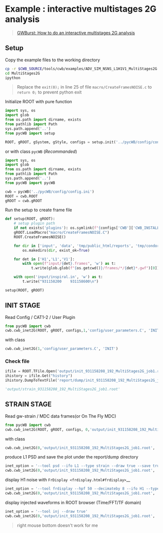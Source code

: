 # Example : interactive multistages 2G analysis

> [GWBurst: How to do an interactive multistages 2G analysis](https://gwburst.gitlab.io/documentation/latest/html/faq.html#how-to-do-an-interactive-multistages-2g-analysis)


## Setup

Copy the example files to the working directory

```bash
cp -r $CWB_SOURCE/tools/cwb/examples/ADV_SIM_NSNS_L1H1V1_MultiStages2G  MultiStages2G
cd MultiStages2G
ipython
```

> Replace the `exit(0);` in line 25 of file `macro/CreateFramesNOISE.c` to `return 0;` to prevent python exit

Initialize ROOT with pure function

```python
import sys, os
import glob
from os.path import dirname, exists
from pathlib import Path
sys.path.append('..')
from pycWB import setup

ROOT, gROOT, gSystem, gStyle, configs = setup.init('../pycWB/config/config.ini')
```

or with class `pycWB` (_Recommanded_)

```python
import sys, os
import glob
from os.path import dirname, exists
from pathlib import Path
sys.path.append('..')
from pycWB import pycWB

cwb = pycWB('../pycWB/config/config.ini')
ROOT = cwb.ROOT
gROOT = cwb.gROOT
```

Run the setup to create frame file

```python
def setup(ROOT, gROOT):
	# setup plugin path
	if not exists('plugins'): os.symlink(f"{configs['CWB']['CWB_INSTALL']}/etc/cwb/plugins",'plugins')
	gROOT.LoadMacro("macro/CreateFramesNOISE.C")
	ROOT.CreateFramesNOISE()

	for dir in ['input', 'data', 'tmp/public_html/reports', 'tmp/condor', 'tmp/node', 'report/dump']:
		os.makedirs(dir, exist_ok=True)

	for det in ['H1','L1','V1']:
		with open(f"input/{det}.frames", 'w') as t:
			t.write(glob.glob(f"{os.getcwd()}/frames/*/{det}*.gwf")[0])

	with open('input/inspiral.in', 'w') as t:
		t.write("931158200    931158600\n")

setup(ROOT, gROOT)
```

## INIT STAGE

Read Config / CAT1-2 / User Plugin

```python
from pycWB import cwb 
cwb.cwb_inet2G(ROOT, gROOT, configs,1,'config/user_parameters.C', 'INIT')
```

with class

```python
cwb.cwb_inet2G(1,'config/user_parameters.C', 'INIT')
```

### Check file

```python
ifile = ROOT.TFile.Open('output/init_931158208_192_MultiStages2G_job1.root')
ihistory = ifile.Get("history")
ihistory.DumpToTextFile('report/dump/init_931158208_192_MultiStages2G_job1.history')
```

```python
'output/strain_931158208_192_MultiStages2G_job1.root'
```

## STRAIN STAGE

Read gw-strain / MDC data frames(or On The Fly MDC)

```python
from pycWB import cwb 
cwb.cwb_inet2G(ROOT, gROOT, configs, 0,'output/init_931158208_192_MultiStages2G_job1.root', 'STRAIN')
```

with class

```python
cwb.cwb_inet2G(0,'output/init_931158208_192_MultiStages2G_job1.root', 'STRAIN')
```

produce L1 PSD and save the plot under the report/dump directory

```python
inet_option = '--tool psd --ifo L1 --type strain --draw true --save true'
cwb.cwb_inet2G(0,'output/init_931158208_192_MultiStages2G_job1.root', 'STRAIN', inet_option=inet_option)
```

display H1 noise with `FrDisplay <frdisplay.html#frdisplay>`__

```python
inet_option = '--tool frdisplay --hpf 50 --decimateby 8 --ifo H1 --type strain'
cwb.cwb_inet2G(0,'output/init_931158208_192_MultiStages2G_job1.root', 'STRAIN', inet_option=inet_option)
```

display injected waveforms in ROOT browser (Time/FFT/TF domain)

```python
inet_option = '--tool inj --draw true'
cwb.cwb_inet2G(0,'output/init_931158208_192_MultiStages2G_job1.root', 'STRAIN', inet_option=inet_option)
```

> right mouse bottom doesn't work for me


